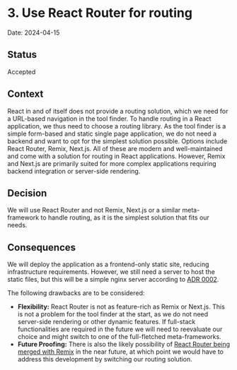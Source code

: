 # 3. Use React Router for routing

Date: 2024-04-15

## Status

Accepted

## Context

React in and of itself does not provide a routing solution, which we need for a URL-based navigation in the tool finder.
To handle routing in a React application, we thus need to choose a routing library.
As the tool finder is a simple form-based and static single page application, we do not need a backend and want to opt for the simplest solution possible.
Options include React Router, Remix, Next.js.
All of these are modern and well-maintained and come with a solution for routing in React applications.
However, Remix and Next.js are primarily suited for more complex applications requiring backend integration or server-side rendering.

## Decision

We will use React Router and not Remix, Next.js or a similar meta-framework to handle routing, as it is the simplest solution that fits our needs.

## Consequences

We will deploy the application as a frontend-only static site, reducing infrastructure requirements. However, we still need a server to host the static files, but this will be a simple nginx server according to [ADR 0002](/doc/adr/0002-host-on-OTC.md).

The following drawbacks are to be considered:

- **Flexibility:** React Router is not as feature-rich as Remix or Next.js. This is not a problem for the tool finder at the start, as we do not need server-side rendering or other dynamic features. If full-stack functionalities are required in the future we will need to reevaluate our choice and might switch to one of the full-fletched meta-frameworks.
- **Future Proofing:** There is also the likely possibility of [React Router being merged with Remix](https://twitter.com/ryanflorence/status/1767560366027129211) in the near future, at which point we would have to address this development by switching our routing solution.
